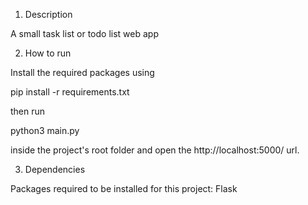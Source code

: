 1. Description

A small task list or todo list web app

2. How to run

Install the required packages using

pip install -r requirements.txt

then run

python3 main.py

inside the project's root folder and open the http://localhost:5000/ url.

3. Dependencies

Packages required to be installed for this project: Flask
